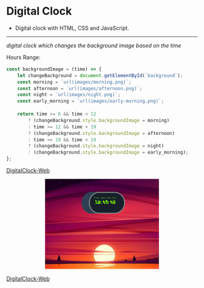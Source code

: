 # Digital Clock

-   Digital clock with HTML, CSS and JavaScript.

---

_digital clock which changes the background image based on the time_

Hours Range:

```javascript
const backgroundImage = (time) => {
    let changeBackground = document.getElementById(`background`);
    const morning = `url(images/morning.png)`;
    const afternoon = `url(images/afternoon.png)`;
    const night = `url(images/night.png)`;
    const early_morning = `url(images/early-morning.png)`;

    return time >= 6 && time < 12
        ? (changeBackground.style.backgroundImage = morning)
        : time >= 12 && time < 19
        ? (changeBackground.style.backgroundImage = afternoon)
        : time >= 19 && time < 24
        ? (changeBackground.style.backgroundImage = night)
        : (changeBackground.style.backgroundImage = early_morning);
};
```

[DigitalClock-Web](https://simpleedigitalclock.netlify.app/ 'DigitalClock-Web')

<div style = 'text-align:center'>
<img src="./images/imageReadme/screenshot.PNG" alt="digitalClock" width="300px">
</div>

[DigitalClock-Web](https://simpleedigitalclock.netlify.app/ 'DigitalClock-Web')
